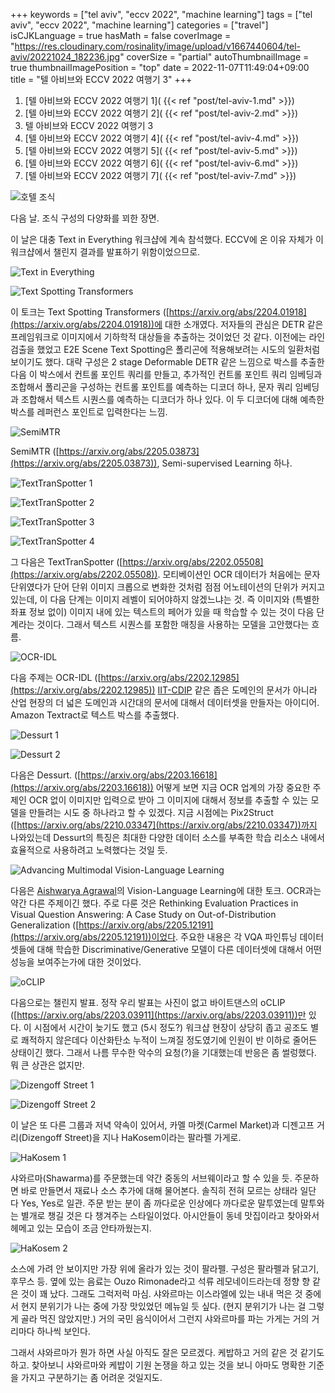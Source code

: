 +++
keywords = ["tel aviv", "eccv 2022", "machine learning"]
tags = ["tel aviv", "eccv 2022", "machine learning"]
categories = ["travel"]
isCJKLanguage = true
hasMath = false
coverImage = "https://res.cloudinary.com/rosinality/image/upload/v1667440604/tel-aviv/20221024_182236.jpg"
coverSize = "partial"
autoThumbnailImage = true
thumbnailImagePosition = "top"
date = 2022-11-07T11:49:04+09:00
title = "텔 아비브와 ECCV 2022 여행기 3"
+++

1. [텔 아비브와 ECCV 2022 여행기 1]( {{< ref "post/tel-aviv-1.md" >}})
2. [텔 아비브와 ECCV 2022 여행기 2]( {{< ref "post/tel-aviv-2.md" >}})
3. 텔 아비브와 ECCV 2022 여행기 3
4. [텔 아비브와 ECCV 2022 여행기 4]( {{< ref "post/tel-aviv-4.md" >}})
5. [텔 아비브와 ECCV 2022 여행기 5]( {{< ref "post/tel-aviv-5.md" >}})
6. [텔 아비브와 ECCV 2022 여행기 6]( {{< ref "post/tel-aviv-6.md" >}})
7. [텔 아비브와 ECCV 2022 여행기 7]( {{< ref "post/tel-aviv-7.md" >}})

<!--start-summary-->

![호텔 조식](https://res.cloudinary.com/rosinality/image/upload/c_scale,h_0.5/v1667528721/tel-aviv/20221024_073959.jpg)

다음 날. 조식 구성의 다양화를 꾀한 장면.

이 날은 대충 Text in Everything 워크샵에 계속 참석했다. ECCV에 온 이유 자체가 이 워크샵에서 챌린지 결과를 발표하기 위함이었으므로.

![Text in Everything](https://res.cloudinary.com/rosinality/image/upload/c_scale,h_0.5/v1667528721/tel-aviv/20221024_095329.jpg)

![Text Spotting Transformers](https://res.cloudinary.com/rosinality/image/upload/c_scale,h_0.5/v1667528721/tel-aviv/20221024_110413.jpg)

이 토크는 Text Spotting Transformers ([https://arxiv.org/abs/2204.01918](https://arxiv.org/abs/2204.01918))에 대한 소개였다. 저자들의 관심은 DETR 같은 프레임워크로 이미지에서 기하학적 대상들을 추출하는 것이었던 것 같다. 이전에는 라인 검출을 했었고 E2E Scene Text Spotting은 폴리곤에 적용해보려는 시도의 일환처럼 보이기도 했다. 대략 구성은 2 stage Deformable DETR 같은 느낌으로 박스를 추출한 다음 이 박스에서 컨트롤 포인트 쿼리를 만들고, 추가적인 컨트롤 포인트 쿼리 임베딩과 조합해서 폴리곤을 구성하는 컨트롤 포인트를 예측하는 디코더 하나, 문자 쿼리 임베딩과 조합해서 텍스트 시퀀스를 예측하는 디코더가 하나 있다. 이 두 디코더에 대해 예측한 박스를 레퍼런스 포인트로 입력한다는 느낌.

![SemiMTR](https://res.cloudinary.com/rosinality/image/upload/c_scale,h_0.5/v1667528721/tel-aviv/20221024_140739.jpg)

SemiMTR ([https://arxiv.org/abs/2205.03873](https://arxiv.org/abs/2205.03873)), Semi-supervised Learning 하나.

![TextTranSpotter 1](https://res.cloudinary.com/rosinality/image/upload/c_scale,h_0.5/v1667528721/tel-aviv/20221024_142937.jpg)

![TextTranSpotter 2](https://res.cloudinary.com/rosinality/image/upload/c_scale,h_0.5/v1667528721/tel-aviv/20221024_142959.jpg)

![TextTranSpotter 3](https://res.cloudinary.com/rosinality/image/upload/c_scale,h_0.5/v1667528721/tel-aviv/20221024_143145.jpg)

![TextTranSpotter 4](https://res.cloudinary.com/rosinality/image/upload/c_scale,h_0.5/v1667528721/tel-aviv/20221024_143237.jpg)

그 다음은 TextTranSpotter ([https://arxiv.org/abs/2202.05508](https://arxiv.org/abs/2202.05508)). 모티베이션인 OCR 데이터가 처음에는 문자 단위였다가 단어 단위 이미지 크롭으로 변화한 것처럼 점점 어노테이션의 단위가 커지고 있는데, 이 다음 단계는 이미지 레벨이 되어야하지 않겠느냐는 것. 즉 이미지와 (특별한 좌표 정보 없이) 이미지 내에 있는 텍스트의 페어가 있을 때 학습할 수 있는 것이 다음 단계라는 것이다. 그래서 텍스트 시퀀스를 포함한 매칭을 사용하는 모델을 고안했다는 흐름.

![OCR-IDL](https://res.cloudinary.com/rosinality/image/upload/c_scale,h_0.5/v1667528721/tel-aviv/20221024_150414.jpg)

다음 주제는 OCR-IDL ([https://arxiv.org/abs/2202.12985](https://arxiv.org/abs/2202.12985)) [IIT-CDIP](https://data.nist.gov/od/id/mds2-2531) 같은 좁은 도메인의 문서가 아니라 산업 현장의 더 넓은 도메인과 시간대의 문서에 대해서 데이터셋을 만들자는 아이디어. Amazon Textract로 텍스트 박스를 추출했다.

![Dessurt 1](https://res.cloudinary.com/rosinality/image/upload/c_scale,h_0.5/v1667528721/tel-aviv/20221024_151445.jpg)

![Dessurt 2](https://res.cloudinary.com/rosinality/image/upload/c_scale,h_0.5/v1667528721/tel-aviv/20221024_151728.jpg)

다음은 Dessurt. ([https://arxiv.org/abs/2203.16618](https://arxiv.org/abs/2203.16618)) 어떻게 보면 지금 OCR 업계의 가장 중요한 주제인 OCR 없이 이미지만 입력으로 받아 그 이미지에 대해서 정보를 추출할 수 있는 모델을 만들려는 시도 중 하나라고 할 수 있겠다. 지금 시점에는 Pix2Struct ([https://arxiv.org/abs/2210.03347](https://arxiv.org/abs/2210.03347))까지 나와있는데 Dessurt의 특징은 최대한 다양한 데이터 소스를 부족한 학습 리소스 내에서 효율적으로 사용하려고 노력했다는 것일 듯.

![Advancing Multimodal Vision-Language Learning](https://res.cloudinary.com/rosinality/image/upload/c_scale,h_0.5/v1667528721/tel-aviv/20221024_160424.jpg)

다음은 [Aishwarya Agrawal](https://www-labs.iro.umontreal.ca/~agrawal/)의 Vision-Language Learning에 대한 토크. OCR과는 약간 다른 주제이긴 했다. 주로 다룬 것은 Rethinking Evaluation Practices in Visual Question Answering: A Case Study on Out-of-Distribution Generalization ([https://arxiv.org/abs/2205.12191](https://arxiv.org/abs/2205.12191))이었다. 주요한 내용은 각 VQA 파인튜닝 데이터셋들에 대해 학습한 Discriminative/Generative 모델이 다른 데이터셋에 대해서 어떤 성능을 보여주는가에 대한 것이었다.

![oCLIP](https://res.cloudinary.com/rosinality/image/upload/c_scale,h_0.5/v1667528721/tel-aviv/20221024_170234.jpg)

다음으로는 챌린지 발표. 정작 우리 발표는 사진이 없고 바이트댄스의 oCLIP ([https://arxiv.org/abs/2203.03911](https://arxiv.org/abs/2203.03911))만 있다. 이 시점에서 시간이 늦기도 했고 (5시 정도?) 워크샵 현장이 상당히 좁고 공조도 별로 쾌적하지 않은데다 이산화탄소 누적이 느껴질 정도였기에 인원이 반 이하로 줄어든 상태이긴 했다. 그래서 나름 무수한 악수의 요청(?)을 기대했는데 반응은 좀 썰렁했다. 뭐 큰 상관은 없지만.

![Dizengoff Street 1](https://res.cloudinary.com/rosinality/image/upload/c_scale,h_0.5/v1667528721/tel-aviv/20221024_175451.jpg)

![Dizengoff Street 2](https://res.cloudinary.com/rosinality/image/upload/c_scale,h_0.5/v1667528721/tel-aviv/20221024_175454.jpg)

이 날은 또 다른 그룹과 저녁 약속이 있어서, 카멜 마켓(Carmel Market)과 디젠고프 거리(Dizengoff Street)을 지나 HaKosem이라는 팔라펠 가게로.

![HaKosem 1](https://res.cloudinary.com/rosinality/image/upload/c_scale,h_0.5/v1667528721/tel-aviv/20221024_182236.jpg)

샤와르마(Shawarma)를 주문했는데 약간 중동의 서브웨이라고 할 수 있을 듯. 주문하면 바로 만들면서 재료나 소스 추가에 대해 물어본다. 솔직히 전혀 모르는 상태라 일단 다 Yes, Yes로 일관. 주문 받는 분이 좀 까다로운 인상에다 까다로운 말투였는데 말투와는 별개로 챙길 것은 다 챙겨주는 스타일이었다. 아시안들이 동네 맛집이라고 찾아와서 헤메고 있는 모습이 조금 안타까웠는지.

![HaKosem 2](https://res.cloudinary.com/rosinality/image/upload/c_scale,h_0.5/v1667528721/tel-aviv/20221024_182307_01.jpg)

소스에 가려 안 보이지만 가장 위에 올라가 있는 것이 팔라펠. 구성은 팔라펠과 닭고기, 후무스 등. 옆에 있는 음료는 Ouzo Rimonade라고 석류 레모네이드라는데 정향 향 같은 것이 꽤 났다. 그래도 그럭저럭 마심. 샤와르마는 이스라엘에 있는 내내 먹은 것 중에서 현지 분위기가 나는 중에 가장 맛있었던 메뉴일 듯 싶다. (현지 분위기가 나는 걸 그렇게 골라 먹진 않았지만.) 거의 국민 음식이어서 그런지 샤와르마를 파는 가게는 거의 거리마다 하나씩 보인다.

그래서 샤와르마가 뭔가 하면 사실 아직도 잘은 모르겠다. 케밥하고 거의 같은 것 같기도 하고. 찾아보니 샤와르마와 케밥이 기원 논쟁을 하고 있는 것을 보니 아마도 명확한 기준을 가지고 구분하기는 좀 어려운 것일지도.